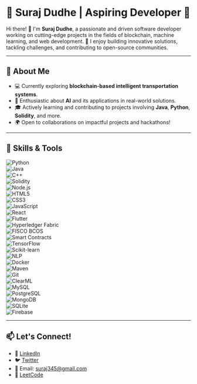 # 🌟 Suraj Dudhe | Aspiring Developer 🌟

Hi there! 👋 I'm **Suraj Dudhe**, a passionate and driven software developer working on cutting-edge projects in the fields of blockchain, machine learning, and web development. 🚀 I enjoy building innovative solutions, tackling challenges, and contributing to open-source communities.

---

## 🌱 **About Me**
- 💻 Currently exploring **blockchain-based intelligent transportation systems**.
- 🤖 Enthusiastic about **AI** and its applications in real-world solutions.
- 🎓 Actively learning and contributing to projects involving **Java**, **Python**, **Solidity**, and more.
- 🌍 Open to collaborations on impactful projects and hackathons!

---

## 🔧 **Skills & Tools**

![Python](https://img.shields.io/badge/Python-3776AB?style=for-the-badge&logo=python&logoColor=white)  
![Java](https://img.shields.io/badge/Java-007396?style=for-the-badge&logo=java&logoColor=white)  
![C++](https://img.shields.io/badge/C++-00599C?style=for-the-badge&logo=cplusplus&logoColor=white)  
![Solidity](https://img.shields.io/badge/Solidity-363636?style=for-the-badge&logo=solidity&logoColor=white)  
![Node.js](https://img.shields.io/badge/Node.js-339933?style=for-the-badge&logo=node.js&logoColor=white)  
![HTML5](https://img.shields.io/badge/HTML5-E34F26?style=for-the-badge&logo=html5&logoColor=white)  
![CSS3](https://img.shields.io/badge/CSS3-1572B6?style=for-the-badge&logo=css3&logoColor=white)  
![JavaScript](https://img.shields.io/badge/JavaScript-F7DF1E?style=for-the-badge&logo=javascript&logoColor=black)  
![React](https://img.shields.io/badge/React-61DAFB?style=for-the-badge&logo=react&logoColor=black)  
![Flutter](https://img.shields.io/badge/Flutter-02569B?style=for-the-badge&logo=flutter&logoColor=white)  
![Hyperledger Fabric](https://img.shields.io/badge/Hyperledger_Fabric-2F3134?style=for-the-badge&logo=hyperledger&logoColor=white)  
![FISCO BCOS](https://img.shields.io/badge/FISCO_BCOS-3F51B5?style=for-the-badge&logo=fisco-bcos&logoColor=white)  
![Smart Contracts](https://img.shields.io/badge/Smart_Contracts-FF4500?style=for-the-badge&logo=ethereum&logoColor=white)  
![TensorFlow](https://img.shields.io/badge/TensorFlow-FF6F00?style=for-the-badge&logo=tensorflow&logoColor=white)  
![Scikit-learn](https://img.shields.io/badge/Scikit--Learn-F7931E?style=for-the-badge&logo=scikit-learn&logoColor=white)  
![NLP](https://img.shields.io/badge/Natural_Language_Processing-0052CC?style=for-the-badge&logo=apache&logoColor=white)  
![Docker](https://img.shields.io/badge/Docker-2496ED?style=for-the-badge&logo=docker&logoColor=white)  
![Maven](https://img.shields.io/badge/Maven-C71A36?style=for-the-badge&logo=apache-maven&logoColor=white)  
![Git](https://img.shields.io/badge/Git-F05032?style=for-the-badge&logo=git&logoColor=white)  
![ClearML](https://img.shields.io/badge/ClearML-4587F5?style=for-the-badge&logo=clearml&logoColor=white)  
![MySQL](https://img.shields.io/badge/MySQL-4479A1?style=for-the-badge&logo=mysql&logoColor=white)  
![PostgreSQL](https://img.shields.io/badge/PostgreSQL-336791?style=for-the-badge&logo=postgresql&logoColor=white)  
![MongoDB](https://img.shields.io/badge/MongoDB-47A248?style=for-the-badge&logo=mongodb&logoColor=white)  
![SQLite](https://img.shields.io/badge/SQLite-003B57?style=for-the-badge&logo=sqlite&logoColor=white)  
![Firebase](https://img.shields.io/badge/Firebase-FFCA28?style=for-the-badge&logo=firebase&logoColor=black)  

---

## 📫 **Let's Connect!**
- 💼 [LinkedIn](https://www.linkedin.com/in/suraj-dudhe-70b16b209/)
- 🐦 [Twitter](https://twitter.com/suraj_dudhe)
- 📧 Email: suraj345@gmail.com
- 🔗 [LeetCode](https://leetcode.com/u/surajdudhe7/)

